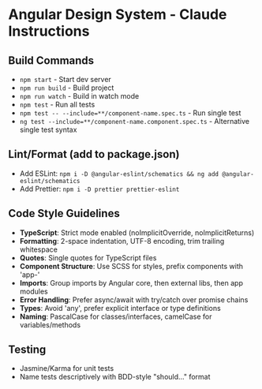 # Angular Design System - Claude Instructions

## Build Commands
- `npm start` - Start dev server
- `npm run build` - Build project
- `npm run watch` - Build in watch mode
- `npm test` - Run all tests
- `npm test -- --include=**/component-name.spec.ts` - Run single test
- `ng test --include=**/component-name.component.spec.ts` - Alternative single test syntax

## Lint/Format (add to package.json)
- Add ESLint: `npm i -D @angular-eslint/schematics && ng add @angular-eslint/schematics`
- Add Prettier: `npm i -D prettier prettier-eslint`

## Code Style Guidelines
- **TypeScript**: Strict mode enabled (noImplicitOverride, noImplicitReturns)
- **Formatting**: 2-space indentation, UTF-8 encoding, trim trailing whitespace
- **Quotes**: Single quotes for TypeScript files
- **Component Structure**: Use SCSS for styles, prefix components with 'app-'
- **Imports**: Group imports by Angular core, then external libs, then app modules
- **Error Handling**: Prefer async/await with try/catch over promise chains
- **Types**: Avoid 'any', prefer explicit interface or type definitions
- **Naming**: PascalCase for classes/interfaces, camelCase for variables/methods

## Testing
- Jasmine/Karma for unit tests
- Name tests descriptively with BDD-style "should..." format
